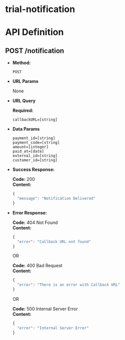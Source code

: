 # trial-notification

# API Definition

**POST /notification**
---
* **Method:**

    `POST`
  
*  **URL Params**

    None

*  **URL Query**

    **Required:**

    `callbackURL=[string]`

* **Data Params**
 
    `payment_id=[string]`<br />
    `payment_code=[string]`<br />
    `amount=[integer]`<br />
    `paid_at=[date]`<br />
    `external_id=[string]`<br />
    `customer_id=[string]`<br />


* **Success Response:**

    **Code:** 200 <br />
    **Content:** 
    ```javascript
    { 
      "message": "Notification Delivered"
    }
    ```
 
* **Error Response:**

    **Code:** 404 Not Found <br />
    **Content:**
    ```javascript
    {
      "error": "Callback URL not found"
    }
    ```

    OR

    **Code:** 400 Bad Request <br />
    **Content:**
    ```javascript
    {
      "error": "There is an error with Callback URL"
    }
    ```

    OR

    **Code:** 500 Internal Server Error <br />
    **Content:**
    ```javascript
    {
      "error": "Internal Server Error"
    }
    ```